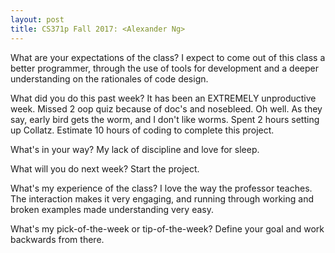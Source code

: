 ```yaml
---
layout: post
title: CS371p Fall 2017: <Alexander Ng>
---
```



What are your expectations of the class?
I expect to come out of this class a better programmer, through the use of tools for development and a deeper understanding on the rationales of code design. 

What did you do this past week?
It has been an EXTREMELY unproductive week. Missed 2 oop quiz because of doc's and nosebleed. Oh well. As they say, early bird gets the worm, and I don't like worms. Spent 2 hours setting up Collatz. Estimate 10 hours of coding to complete this project.

What's in your way?
My lack of discipline and love for sleep.

What will you do next week?
Start the project.

What's my experience of the class?
I love the way the professor teaches. The interaction makes it very engaging, and running through working and broken examples made understanding very easy.

What's my pick-of-the-week or tip-of-the-week?
Define your goal and work backwards from there.

